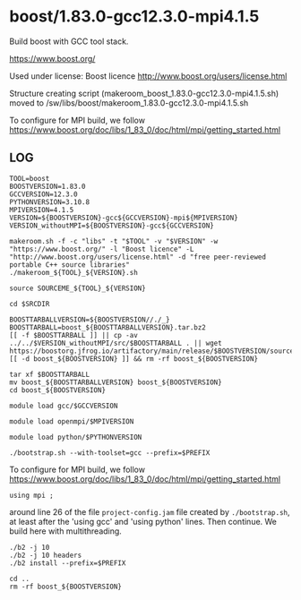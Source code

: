 boost/1.83.0-gcc12.3.0-mpi4.1.5
===============================

Build boost with GCC tool stack.

<https://www.boost.org/>

Used under license:
Boost licence
<http://www.boost.org/users/license.html>

Structure creating script (makeroom_boost_1.83.0-gcc12.3.0-mpi4.1.5.sh) moved to /sw/libs/boost/makeroom_1.83.0-gcc12.3.0-mpi4.1.5.sh

To configure for MPI build, we follow https://www.boost.org/doc/libs/1_83_0/doc/html/mpi/getting_started.html

LOG
---

    TOOL=boost
    BOOSTVERSION=1.83.0
    GCCVERSION=12.3.0
    PYTHONVERSION=3.10.8
    MPIVERSION=4.1.5
    VERSION=${BOOSTVERSION}-gcc${GCCVERSION}-mpi${MPIVERSION}
    VERSION_withoutMPI=${BOOSTVERSION}-gcc${GCCVERSION}

    makeroom.sh -f -c "libs" -t "$TOOL" -v "$VERSION" -w "https://www.boost.org/" -l "Boost licence" -L "http://www.boost.org/users/license.html" -d "free peer-reviewed portable C++ source libraries"
    ./makeroom_${TOOL}_${VERSION}.sh

    source SOURCEME_${TOOL}_${VERSION}

    cd $SRCDIR

    BOOSTTARBALLVERSION=${BOOSTVERSION//./_}
    BOOSTTARBALL=boost_${BOOSTTARBALLVERSION}.tar.bz2
    [[ -f $BOOSTTARBALL ]] || cp -av ../../$VERSION_withoutMPI/src/$BOOSTTARBALL . || wget  https://boostorg.jfrog.io/artifactory/main/release/$BOOSTVERSION/source/$BOOSTTARBALL
    [[ -d boost_${BOOSTVERSION} ]] && rm -rf boost_${BOOSTVERSION}

    tar xf $BOOSTTARBALL
    mv boost_${BOOSTTARBALLVERSION} boost_${BOOSTVERSION}
    cd boost_${BOOSTVERSION}

    module load gcc/$GCCVERSION

    module load openmpi/$MPIVERSION

    module load python/$PYTHONVERSION

    ./bootstrap.sh --with-toolset=gcc --prefix=$PREFIX

To configure for MPI build, we follow https://www.boost.org/doc/libs/1_83_0/doc/html/mpi/getting_started.html

    using mpi ;

around line 26 of the file `project-config.jam` file created by `./bootstrap.sh`,
at least after the 'using gcc' and 'using python' lines.  Then continue.  We build
here with multithreading.

    ./b2 -j 10
    ./b2 -j 10 headers
    ./b2 install --prefix=$PREFIX

    cd ..
    rm -rf boost_${BOOSTVERSION}

